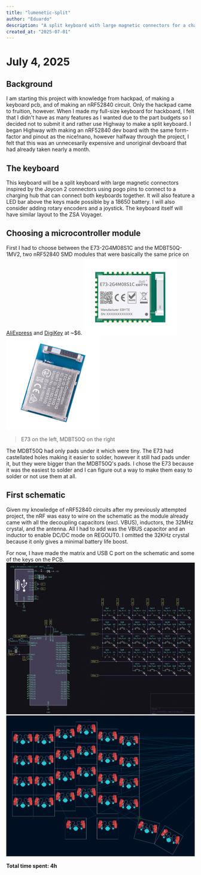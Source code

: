 ```yaml
---
title: "lumenetic-split"
author: "Eduardo"
description: "A split keyboard with large magnetic connectors for a charging hub featuring RGBW leds and large battery capacity."
created_at: "2025-07-01"
---
```


# July 4, 2025

## Background
I am starting this project with knowledge from hackpad, of making a keyboard pcb, and of making an nRF52840 circuit. Only the hackpad came to fruition, however.
When I made my full-size keyboard for hackboard, I felt that I didn't have as many features as I wanted due to the part budgets so I decided not to submit it and rather use Highway to make a split keyboard.
I began Highway with making an nRF52840 dev board with the same form-factor and pinout as the nice!nano, however halfway through the project, I felt that this was an unnecesarily expensive and unoriginal devboard that had already taken nearly a month. 

## The keyboard
This keyboard will be a split keyboard with large magnetic connectors inspired by the Joycon 2 connectors using pogo pins to connect to a charging hub that can connect both keyboards together. It will also feature a LED bar above the keys made possible by a 18650 battery. I will also consider adding rotary encoders and a joystick. The keyboard itself will have similar layout to the ZSA Voyager.

## Choosing a microcontroller module
First I had to choose between the E73-2G4M08S1C and the MDBT50Q-1MV2, two nRF52840 SMD modules that were basically the same price on [AliExpress](https://www.aliexpress.us/item/3256807191960642.html) and [DigiKey](https://www.digikey.com/en/products/detail/raytac/MDBT50Q-1MV2/13677591) at ~$6.
<img alt='E73' src='./imagesJournal/E73.png' width='250'>
<img alt='MDBT50Q' src='./imagesJournal/MDBT.png' width='250'>
> E73 on the left, MDBT50Q on the right

The MDBT50Q had only pads under it which were tiny. The E73 had castellated holes making it easier to solder, however it still had pads under it, but they were bigger than the MDBT50Q's pads. I chose the E73 because it was the easiest to solder and I can figure out a way to make them easy to solder or not use them at all.

## First schematic

Given my knowledge of nRF52840 circuits after my previously attempted project, the nRF was easy to wire on the schematic as the module already came with all the decoupling capacitors (excl. VBUS), inductors, the 32MHz crystal, and the antenna. All I had to add was the VBUS capacitor and an inductor to enable DC/DC mode on REGOUT0. I omitted the 32KHz crystal because it only gives a minimal battery life boost.

For now, I have made the matrix and USB C port on the schematic and some of the keys on the PCB.
![July 4 Schematic](/imagesJournal/July4Schematic.png)
![July 4 PCB](/imagesJournal/July4PCB.png)

**Total time spent: 4h**